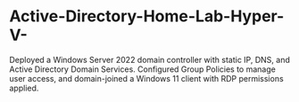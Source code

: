 # Active-Directory-Home-Lab-Hyper-V-
Deployed a Windows Server 2022 domain controller with static IP, DNS, and Active Directory Domain Services. Configured Group Policies to manage user access, and domain-joined a Windows 11 client with RDP permissions applied.
